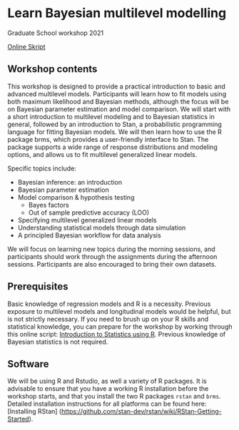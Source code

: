 # Learn Bayesian multilevel modelling
Graduate School workshop 2021

[Online Skript](https://awellis.github.io/learnmultilevelmodels/)

## Workshop contents
This workshop is designed to provide a practical introduction to basic
and advanced multilevel models. Participants will learn how to fit models using
both maximum likelihood and Bayesian methods, although the focus will be on
Bayesian parameter estimation and model comparison. We will start with a short
introduction to multilevel modeling and to Bayesian statistics in general,
followed by an introduction to Stan, a probabilistic programming language for
fitting Bayesian models. We will then learn how to use the R package brms, which
provides a user-friendly interface to Stan. The package supports a wide range of
response distributions and modeling options, and allows us to fit multilevel
generalized linear models.

Specific topics include:
* Bayesian inference: an introduction
* Bayesian parameter estimation
* Model comparison & hypothesis testing
    * Bayes factors
    * Out of sample predictive accuracy (LOO)
* Specifying multilevel generalized linear models
* Understanding statistical models through data simulation
* A principled Bayesian workflow for data analysis

We will focus on learning new topics during the morning sessions, and
participants should work through the assignments during the afternoon sessions.
Participants are also encouraged to bring their own datasets.
## Prerequisites
Basic knowledge of regression models and R is a necessity. Previous exposure to
multilevel models and longitudinal models would be helpful, but is not strictly
necessary. If you need to brush up on your R skills and statistical knowledge,
you can prepare for the workshop by working through this online script:
[Introduction to Statistics using
R](https://methodenlehre.github.io/intro-to-rstats/). Previous knowledge of
Bayesian statistics is not required.
## Software

We will be using R and Rstudio, as well a variety of R packages. It is
advisable to ensure that you have a working R installation before the workshop
starts, and that you install the two R packages `rstan` and `brms`. Detailed
installation instructions for all platforms can be found here: [Installing RStan]
(https://github.com/stan-dev/rstan/wiki/RStan-Getting-Started).
